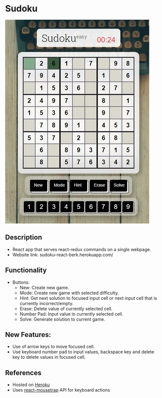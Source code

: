 # Sudoku 

![Sudoku Image](./public/example.jpg)

## Description 
- React app that serves react-redux commands on a single webpage. 
- Website link: sudoku-react-berk.herokuapp.com/

## Functionality 
- Buttons:
    - New: Create new game.
    - Mode: Create new game with selected difficulty.
    - Hint: Get next solution to focused input cell or next input cell that is currently incorrect/empty.
    - Erase: Delete value of currently selected cell.
    - Number Pad: Input value in currently selected cell.
    - Solve: Generate solution to current game.

## New Features:
- Use of arrow keys to move focused cell. 
- Use keyboard number pad to input values, backspace key and delete key to delete values in focused cell. 

## References 
- Hosted on [Heroku](https://www.heroku.com/)
- Uses [react-mousetrap](https://github.com/telecta/react-mousetrap) API for keyboard actions
